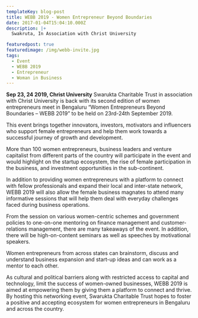 ```yaml
---
templateKey: blog-post
title: WEBB 2019 - Women Entrepreneur Beyond Boundaries
date: 2017-01-04T15:04:10.000Z
description: |+
  Swakruta, In Association with Christ University

featuredpost: true
featuredimage: /img/webb-invite.jpg
tags:
  - Event
  - WEBB 2019
  - Entrepreneur
  - Woman in Business
---
```

**Sep 23, 24 2019, Christ University**
Swarukta Charitable Trust in association with Christ University is back with its second edition of women entrepreneurs meet in Bengaluru “Women Entrepreneurs Beyond Boundaries – WEBB 2019” to be held on 23rd-24th September 2019.

This event brings together innovators, investors, motivators and influencers who support female entrepreneurs and help them work towards a successful journey of growth and development.

More than 100 women entrepreneurs, business leaders and venture capitalist from different parts of the country will participate in the event and would highlight on the startup ecosystem, the rise of female participation in the business, and investment opportunities in the sub-continent.

In addition to providing women entrepreneurs with a platform to connect with fellow professionals and expand their local and inter-state network, WEBB 2019 will also allow the female business magnates to attend many informative sessions that will help them deal with everyday challenges faced during business operations.



From the session on various women-centric schemes and government policies to one-on-one mentoring on finance management and customer-relations management, there are many takeaways of the event. In addition, there will be high-on-content seminars as well as speeches by motivational speakers.

Women entrepreneurs from across states can brainstorm, discuss and understand business expansion and start-up ideas and can work as a mentor to each other.

As cultural and political barriers along with restricted access to capital and technology, limit the success of women-owned businesses, WEBB 2019 is aimed at empowering them by giving them a platform to connect and thrive. By hosting this networking event, Swarukta Charitable Trust hopes to foster a positive and accepting ecosystem for women entrepreneurs in Bengaluru and across the country.